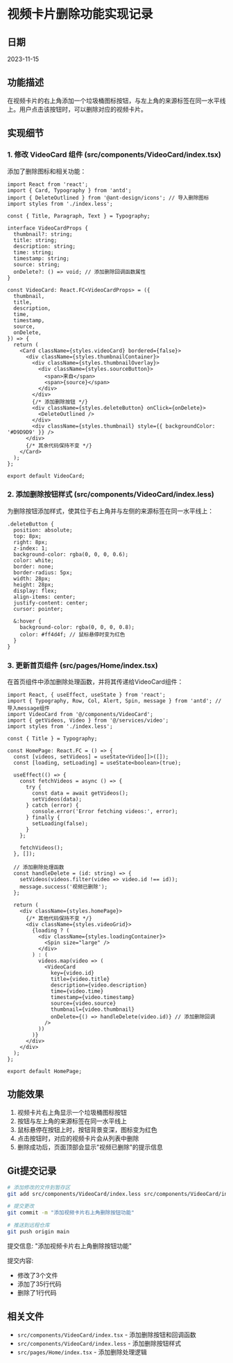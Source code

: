 # 视频卡片删除功能实现记录

## 日期
2023-11-15

## 功能描述
在视频卡片的右上角添加一个垃圾桶图标按钮，与左上角的来源标签在同一水平线上。用户点击该按钮时，可以删除对应的视频卡片。

## 实现细节

### 1. 修改 VideoCard 组件 (src/components/VideoCard/index.tsx)

添加了删除图标和相关功能：

```tsx
import React from 'react';
import { Card, Typography } from 'antd';
import { DeleteOutlined } from '@ant-design/icons'; // 导入删除图标
import styles from './index.less';

const { Title, Paragraph, Text } = Typography;

interface VideoCardProps {
  thumbnail?: string;
  title: string;
  description: string;
  time: string;
  timestamp: string;
  source: string;
  onDelete?: () => void; // 添加删除回调函数属性
}

const VideoCard: React.FC<VideoCardProps> = ({
  thumbnail,
  title,
  description,
  time,
  timestamp,
  source,
  onDelete,
}) => {
  return (
    <Card className={styles.videoCard} bordered={false}>
      <div className={styles.thumbnailContainer}>
        <div className={styles.thumbnailOverlay}>
          <div className={styles.sourceButton}>
            <span>来自</span>
            <span>{source}</span>
          </div>
        </div>
        {/* 添加删除按钮 */}
        <div className={styles.deleteButton} onClick={onDelete}>
          <DeleteOutlined />
        </div>
        <div className={styles.thumbnail} style={{ backgroundColor: '#D9D9D9' }} />
      </div>
      {/* 其余代码保持不变 */}
    </Card>
  );
};

export default VideoCard;
```

### 2. 添加删除按钮样式 (src/components/VideoCard/index.less)

为删除按钮添加样式，使其位于右上角并与左侧的来源标签在同一水平线上：

```less
.deleteButton {
  position: absolute;
  top: 8px;
  right: 8px;
  z-index: 1;
  background-color: rgba(0, 0, 0, 0.6);
  color: white;
  border: none;
  border-radius: 5px;
  width: 28px;
  height: 28px;
  display: flex;
  align-items: center;
  justify-content: center;
  cursor: pointer;
  
  &:hover {
    background-color: rgba(0, 0, 0, 0.8);
    color: #ff4d4f; // 鼠标悬停时变为红色
  }
}
```

### 3. 更新首页组件 (src/pages/Home/index.tsx)

在首页组件中添加删除处理函数，并将其传递给VideoCard组件：

```tsx
import React, { useEffect, useState } from 'react';
import { Typography, Row, Col, Alert, Spin, message } from 'antd'; // 导入message组件
import VideoCard from '@/components/VideoCard';
import { getVideos, Video } from '@/services/video';
import styles from './index.less';

const { Title } = Typography;

const HomePage: React.FC = () => {
  const [videos, setVideos] = useState<Video[]>([]);
  const [loading, setLoading] = useState<boolean>(true);

  useEffect(() => {
    const fetchVideos = async () => {
      try {
        const data = await getVideos();
        setVideos(data);
      } catch (error) {
        console.error('Error fetching videos:', error);
      } finally {
        setLoading(false);
      }
    };

    fetchVideos();
  }, []);

  // 添加删除处理函数
  const handleDelete = (id: string) => {
    setVideos(videos.filter(video => video.id !== id));
    message.success('视频已删除');
  };

  return (
    <div className={styles.homePage}>
      {/* 其他代码保持不变 */}
      <div className={styles.videoGrid}>
        {loading ? (
          <div className={styles.loadingContainer}>
            <Spin size="large" />
          </div>
        ) : (
          videos.map(video => (
            <VideoCard
              key={video.id}
              title={video.title}
              description={video.description}
              time={video.time}
              timestamp={video.timestamp}
              source={video.source}
              thumbnail={video.thumbnail}
              onDelete={() => handleDelete(video.id)} // 添加删除回调
            />
          ))
        )}
      </div>
    </div>
  );
};

export default HomePage;
```

## 功能效果

1. 视频卡片右上角显示一个垃圾桶图标按钮
2. 按钮与左上角的来源标签在同一水平线上
3. 鼠标悬停在按钮上时，按钮背景变深，图标变为红色
4. 点击按钮时，对应的视频卡片会从列表中删除
5. 删除成功后，页面顶部会显示"视频已删除"的提示信息

## Git提交记录

```bash
# 添加修改的文件到暂存区
git add src/components/VideoCard/index.less src/components/VideoCard/index.tsx src/pages/Home/index.tsx

# 提交更改
git commit -m "添加视频卡片右上角删除按钮功能"

# 推送到远程仓库
git push origin main
```

提交信息: "添加视频卡片右上角删除按钮功能"

提交内容:
- 修改了3个文件
- 添加了35行代码
- 删除了1行代码

## 相关文件

- `src/components/VideoCard/index.tsx` - 添加删除按钮和回调函数
- `src/components/VideoCard/index.less` - 添加删除按钮样式
- `src/pages/Home/index.tsx` - 添加删除处理逻辑 